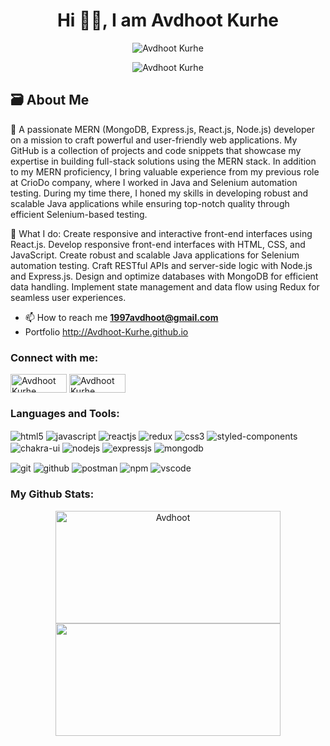 <h1 align="center">Hi 🙋‍♂️, I am Avdhoot Kurhe</h1>

<p align="Center"><img src="https://www.aalpha.net/wp-content/uploads/2020/12/full-stack-development.gif" alt="Avdhoot Kurhe"/></p>
<p align="center"> <img src="https://komarev.com/ghpvc/?username=Avdhoot-Kurhe&label=Profile%20views&color=0e75b6&style=flat" alt="Avdhoot Kurhe" /> </p>

## 🗃️ About Me
👋 A passionate MERN (MongoDB, Express.js, React.js, Node.js) developer on a mission to craft powerful and user-friendly web applications. My GitHub is a collection of projects and code snippets that showcase my expertise in building full-stack solutions using the MERN stack.
In addition to my MERN proficiency, I bring valuable experience from my previous role at CrioDo company, where I worked in Java and Selenium automation testing. During my time there, I honed my skills in developing robust and scalable Java applications while ensuring top-notch quality through efficient Selenium-based testing.

💼 What I do:
Create responsive and interactive front-end interfaces using React.js. Develop responsive front-end interfaces with HTML, CSS, and JavaScript. Create robust and scalable Java applications for Selenium automation testing. Craft RESTful APIs and server-side logic with Node.js and Express.js. Design and optimize databases with MongoDB for efficient data handling. Implement state management and data flow using Redux for seamless user experiences.

- 📫 How to reach me **1997avdhoot@gmail.com**
- Portfolio http://Avdhoot-Kurhe.github.io

<h3 >Connect with me:</h3>
<p >
<a href="https://www.linkedin.com/in/avdhoot-kurhe-2669571a0/" target="blank"><img align="center" src="https://img.shields.io/badge/Linkedn-456987?style=for-the-badge&logoColor=white" alt="Avdhoot Kurhe" height="30" width="90" /></a>
  <a href="https://mobile.twitter.com/ErKurhe" target="blank"><img align="center" src="https://img.shields.io/badge/Twitter-456987?style=for-the-badge&logoColor=white" alt="Avdhoot Kurhe" height="30" width="90" /></a>
</p>

<h3>Languages and Tools:</h3>
<p>
    <img margin="12px 0 12px 0" src="https://img.shields.io/badge/html5-%23E34F26.svg?style=for-the-badge&logo=html5&logoColor=white" align="center" alt="html5">
    <img margin="12px 0 12px 0" src ="https://img.shields.io/badge/javascript-%23323330.svg?style=for-the-badge&logo=javascript&logoColor=%23F7DF1E" align="center" alt="javascript">
    <img margin="12px 0 12px 0" src="https://img.shields.io/badge/React-20232A?style=for-the-badge&logo=react&logoColor=61DAFB"  align="center" alt="reactjs" />
    <img margin="12px 0 12px 0" src="https://img.shields.io/badge/Redux-593D88?style=for-the-badge&logo=redux&logoColor=white"  align="center" alt="redux" />
    <img margin="12px 0 12px 0" src = "https://img.shields.io/badge/css3-%231572B6.svg?style=for-the-badge&logo=css3&logoColor=white" align="center" alt="css3">
    <img margin="12px 0 12px 0" src="https://img.shields.io/badge/styled--components-DB7093?style=for-the-badge&logo=styled-components&logoColor=white" align="center" alt="styled-components" />
    <img margin="12px 0 12px 0" src = "https://img.shields.io/badge/chakra ui-%234ED1C5.svg?style=for-the-badge&logo=chakraui&logoColor=white" align="center" alt="chakra-ui"/>
    <img margin="12px 0 12px 0" src="https://img.shields.io/badge/Node.js-339933?style=for-the-badge&logo=nodedotjs&logoColor=white" align="center" alt="nodejs" />
    <img margin="12px 0 12px 0" src="https://img.shields.io/badge/Express.js-339933?style=for-the-badge&logo=express&logoColor=white" align="center" alt="expressjs"/>
    <img margin="12px 0 12px 0" src="https://img.shields.io/badge/MongoDB-339933?style=for-the-badge&logo=mongodb&logoColor=white" align="center" alt="mongodb"/>
</p>
<p>
    <img margin="0 1px 0 0" src="https://img.shields.io/badge/netlify-%23000000.svg?style=for-the-badge&logo=netlify&logoColor=#00C7B7" align="center" alt="git"/>
    <img margin="0 1px 0 0" src="https://img.shields.io/badge/GitHub-100000?style=for-the-badge&logo=github&logoColor=white"  align="center" alt="github"/>
    <img margin="0 1px 0 0" src ="https://img.shields.io/badge/Postman-FF6C37?style=for-the-badge&logo=postman&logoColor=white" align="center" alt="postman">
    <img margin="0 1px 0 0" src = "https://img.shields.io/badge/NPM-%23000000.svg?style=for-the-badge&logo=npm&logoColor=white" align="center" alt="npm">
    <img margin="0 1px 0 0" src="https://img.shields.io/badge/Visual%20Studio-5C2D91.svg?style=for-the-badge&logo=visual-studio&logoColor=white"  align="center" alt="vscode"/>
</p>  

<h3>My Github Stats:</h3>
<p align="center">
    <img height="180px" width="360px" src="https://github-readme-stats.vercel.app/api/top-langs?username=Avdhoot-Kurhe&layout=compact" alt="Avdhoot" />
    <img height="180px" width="360px" src="https://github-readme-stats-eight-theta.vercel.app/api?username=Avdhoot-Kurhe&show_icons=true&theme=radial&include_all_commits=true&count_private=true" /> 
</p>
